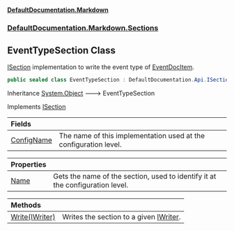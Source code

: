 #### [DefaultDocumentation\.Markdown](../../../../index.md 'index')
### [DefaultDocumentation\.Markdown\.Sections](../../../../index.md#DefaultDocumentation.Markdown.Sections 'DefaultDocumentation\.Markdown\.Sections')

## EventTypeSection Class

[ISection](https://github.com/Doraku/DefaultDocumentation/blob/master/documentation/api/DefaultDocumentation/Api/ISection/index.md 'DefaultDocumentation\.Api\.ISection') implementation to write the event type of [EventDocItem](https://github.com/Doraku/DefaultDocumentation/blob/master/documentation/api/DefaultDocumentation/Models/Members/EventDocItem/index.md 'DefaultDocumentation\.Models\.Members\.EventDocItem')\.

```csharp
public sealed class EventTypeSection : DefaultDocumentation.Api.ISection
```

Inheritance [System\.Object](https://docs.microsoft.com/en-us/dotnet/api/System.Object 'System\.Object') &#129106; EventTypeSection

Implements [ISection](https://github.com/Doraku/DefaultDocumentation/blob/master/documentation/api/DefaultDocumentation/Api/ISection/index.md 'DefaultDocumentation\.Api\.ISection')

| Fields | |
| :--- | :--- |
| [ConfigName](ConfigName.md 'DefaultDocumentation\.Markdown\.Sections\.EventTypeSection\.ConfigName') | The name of this implementation used at the configuration level\. |

| Properties | |
| :--- | :--- |
| [Name](Name.md 'DefaultDocumentation\.Markdown\.Sections\.EventTypeSection\.Name') | Gets the name of the section, used to identify it at the configuration level\. |

| Methods | |
| :--- | :--- |
| [Write\(IWriter\)](Write(IWriter).md 'DefaultDocumentation\.Markdown\.Sections\.EventTypeSection\.Write\(DefaultDocumentation\.Api\.IWriter\)') | Writes the section to a given [IWriter](https://github.com/Doraku/DefaultDocumentation/blob/master/documentation/api/DefaultDocumentation/Api/IWriter/index.md 'DefaultDocumentation\.Api\.IWriter')\. |
